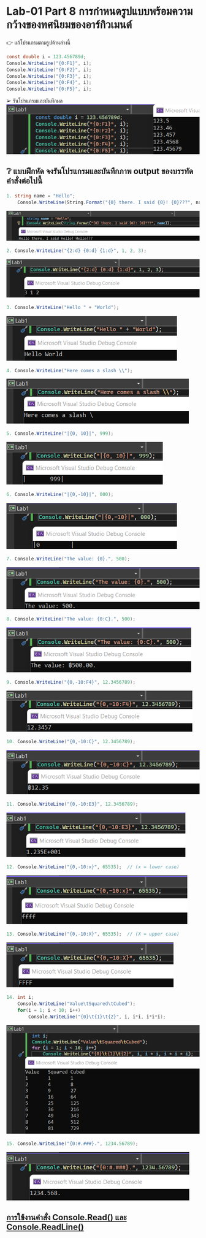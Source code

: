 # Lab-01  Part 8  การกำหนดรูปแบบพร้อมความกว้างของทศนิยมของอาร์กิวเมนต์

👉 แก้โปรแกรมตามรูปด้านล่างนี้
```csharp
const double i = 123.456789d;
Console.WriteLine("{0:F1}", i);
Console.WriteLine("{0:F2}", i);
Console.WriteLine("{0:F3}", i);
Console.WriteLine("{0:F4}", i);
Console.WriteLine("{0:F5}", i);
```
➢ รันโปรแกรมและบันทึกผล<br>
![](./image/011.png)

## ❔ แบบฝึกหัด จงรันโปรแกรมและบันทึกภาพ output ของบรรทัดคำสั่งต่อไปนี้

``` csharp
1. string name = "Hello";
    Console.WriteLine(String.Format("{0} there. I said {0}! {0}???", name));
```
![](./image/012.png)
``` csharp
2. Console.WriteLine("{2:d} {0:d} {1:d}", 1, 2, 3);
```
![](./image/013.png)
``` csharp
3. Console.WriteLine("Hello " + "World");
```
![](./image/014.png)
``` csharp
4. Console.WriteLine("Here comes a slash \\");
```
![](./image/015.png)
``` csharp
5. Console.WriteLine("|{0, 10}|", 999);
```
![](./image/016.png)
``` csharp
6. Console.WriteLine("|{0,-10}|", 000);
```
![](./image/017.png)
``` csharp
7. Console.WriteLine("The value: {0}.", 500);
```
![](./image/018.png)
``` csharp
8. Console.WriteLine("The value: {0:C}.", 500);
```
![](./image/019.png)
``` csharp
9. Console.WriteLine("{0,-10:F4}", 12.3456789);
```
![](./image/020.png)
``` csharp
10. Console.WriteLine("{0,-10:C}", 12.3456789);
```
![](./image/021.png)
``` csharp
11. Console.WriteLine("{0,-10:E3}", 12.3456789);
```
![](./image/022.png)
``` csharp
12. Console.WriteLine("{0,-10:x}", 65535);  // (x = lower case)
```
![](./image/023.png)
``` csharp
13. Console.WriteLine("{0,-10:X}", 65535);  // (X = upper case)
```
![](./image/024.png)
``` csharp
14. int i;
    Console.WriteLine("Value\tSquared\tCubed");
    for(i = 1; i < 10; i++)
        Console.WriteLine("{0}\t{1}\t{2}", i, i*i, i*i*i);
```
![](./image/025.png)
``` csharp
15. Console.WriteLine("{0:#.###}.", 1234.56789);
```
![](./image/026.png)


## [การใช้งานคำสั่ง Console.Read() และ Console.ReadLine()](./Lab-01-part-9-12.md)